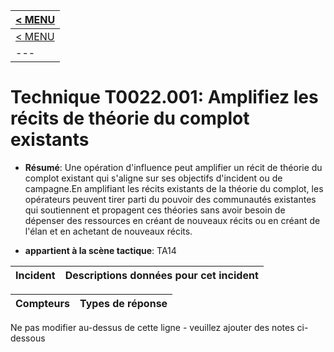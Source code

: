 |[< MENU](../README.md)|
|---|
|[< MENU](../../README.md)|
|---|
# Technique T0022.001: Amplifiez les récits de théorie du complot existants

* **Résumé**: Une opération d'influence peut amplifier un récit de théorie du complot existant qui s'aligne sur ses objectifs d'incident ou de campagne.En amplifiant les récits existants de la théorie du complot, les opérateurs peuvent tirer parti du pouvoir des communautés existantes qui soutiennent et propagent ces théories sans avoir besoin de dépenser des ressources en créant de nouveaux récits ou en créant de l'élan et en achetant de nouveaux récits.

* **appartient à la scène tactique**: TA14


|Incident |Descriptions données pour cet incident |
|-------- |-------------------- |



|Compteurs |Types de réponse |
|-------- |-------------- |


Ne pas modifier au-dessus de cette ligne - veuillez ajouter des notes ci-dessous